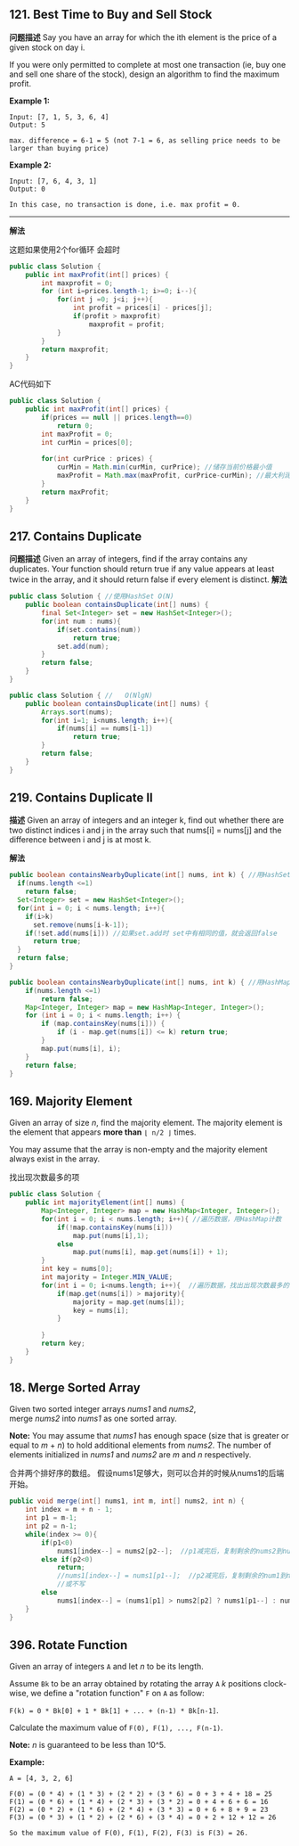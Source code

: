 ## 121. Best Time to Buy and Sell Stock
**问题描述**
Say you have an array for which the ith element is the price of a given stock on day i.

If you were only permitted to complete at most one transaction (ie, buy one and sell one share of the stock), design an algorithm to find the maximum profit.

**Example 1:**
```
Input: [7, 1, 5, 3, 6, 4]
Output: 5

max. difference = 6-1 = 5 (not 7-1 = 6, as selling price needs to be larger than buying price)
```
 **Example 2:**

```
Input: [7, 6, 4, 3, 1]
Output: 0

In this case, no transaction is done, i.e. max profit = 0.
```
----------
**解法**

这题如果使用2个for循环 会超时 

```java
public class Solution {
    public int maxProfit(int[] prices) {
        int maxprofit = 0;
        for (int i=prices.length-1; i>=0; i--){
            for(int j =0; j<i; j++){
                int profit = prices[i] - prices[j];
                if(profit > maxprofit)
                    maxprofit = profit;
            }
        }
        return maxprofit;
    }
}
```
 AC代码如下
```java
public class Solution {
    public int maxProfit(int[] prices) {
        if(prices == null || prices.length==0)
            return 0;
        int maxProfit = 0;
        int curMin = prices[0];
        
        for(int curPrice : prices) {
            curMin = Math.min(curMin, curPrice); //储存当前价格最小值
            maxProfit = Math.max(maxProfit, curPrice-curMin); //最大利润=当前价格-已知的最小价格
        }
        return maxProfit;
    }
}
```


##  217. Contains Duplicate
**问题描述**
Given an array of integers, find if the array contains any duplicates. Your function should return true if any value appears at least twice in the array, and it should return false if every element is distinct.
**解法**
```java
public class Solution { //使用HashSet O(N)
    public boolean containsDuplicate(int[] nums) {
        final Set<Integer> set = new HashSet<Integer>();
        for(int num : nums){
            if(set.contains(num))
                return true;
            set.add(num);
        }
        return false;
    }
}
```

```java
public class Solution { //   O(NlgN)
    public boolean containsDuplicate(int[] nums) {
        Arrays.sort(nums);
        for(int i=1; i<nums.length; i++){
            if(nums[i] == nums[i-1])
                return true;
        }
        return false;
    }
}
```


## 219. Contains Duplicate II
**描述**
Given an array of integers and an integer k, find out whether there are two distinct indices i and j in the array such that nums[i] = nums[j] and the difference between i and j is at most k.

**解法**
```java
public boolean containsNearbyDuplicate(int[] nums, int k) { //用HashSet
  if(nums.length <=1)
    return false;
  Set<Integer> set = new HashSet<Integer>();
  for(int i = 0; i < nums.length; i++){
    if(i>k)
      set.remove(nums[i-k-1]);
    if(!set.add(nums[i])) //如果set.add时 set中有相同的值，就会返回false
      return true;
  }
  return false;
}
```

```java
public boolean containsNearbyDuplicate(int[] nums, int k) { //用HashMap
  	if(nums.length <=1)
   	 	return false;
    Map<Integer, Integer> map = new HashMap<Integer, Integer>();
    for (int i = 0; i < nums.length; i++) {
        if (map.containsKey(nums[i])) {
            if (i - map.get(nums[i]) <= k) return true;
        }
        map.put(nums[i], i);
    }
    return false;
}
```



## 169. Majority Element


Given an array of size *n*, find the majority element. The majority element is the element that appears **more than** `⌊ n/2 ⌋` times.

You may assume that the array is non-empty and the majority element always exist in the array.

找出现次数最多的项

```java
public class Solution {
    public int majorityElement(int[] nums) {
        Map<Integer, Integer> map = new HashMap<Integer, Integer>();
        for(int i = 0; i < nums.length; i++){ //遍历数据，用HashMap计数
            if(!map.containsKey(nums[i]))
                map.put(nums[i],1);
            else
                map.put(nums[i], map.get(nums[i]) + 1);
        }
        int key = nums[0];
        int majority = Integer.MIN_VALUE;
        for(int i = 0; i<nums.length; i++){  //遍历数据，找出出现次数最多的值
            if(map.get(nums[i]) > majority){
                majority = map.get(nums[i]);
                key = nums[i];
            }
                
        }
        return key;
    }
}
```




## 18. Merge Sorted Array


Given two sorted integer arrays *nums1* and *nums2*, merge *nums2* into *nums1* as one sorted array.

**Note:**
You may assume that *nums1* has enough space (size that is greater or equal to *m* + *n*) to hold additional elements from *nums2*. The number of elements initialized in *nums1* and *nums2* are *m* and *n* respectively.

合并两个排好序的数组。 假设nums1足够大，则可以合并的时候从nums1的后端开始。



```java
public void merge(int[] nums1, int m, int[] nums2, int n) {
    int index = m + n - 1;
    int p1 = m-1;
    int p2 = n-1;
    while(index >= 0){
        if(p1<0)
            nums1[index--] = nums2[p2--];  //p1减完后，复制剩余的nums2到nums1
        else if(p2<0)
          	return;
            //nums1[index--] = nums1[p1--];  //p2减完后，复制剩余的num1到nums1 这里可以改为return;
            //或不写
        else
            nums1[index--] = (nums1[p1] > nums2[p2] ? nums1[p1--] : nums2[p2--]);
    }
}
```

## 396. Rotate Function

Given an array of integers `A` and let *n* to be its length.

Assume `Bk` to be an array obtained by rotating the array `A` *k* positions clock-wise, we define a "rotation function" `F` on `A` as follow:

`F(k) = 0 * Bk[0] + 1 * Bk[1] + ... + (n-1) * Bk[n-1]`.

Calculate the maximum value of `F(0), F(1), ..., F(n-1)`.

**Note:**
*n* is guaranteed to be less than 10^5.

**Example:**

```
A = [4, 3, 2, 6]

F(0) = (0 * 4) + (1 * 3) + (2 * 2) + (3 * 6) = 0 + 3 + 4 + 18 = 25
F(1) = (0 * 6) + (1 * 4) + (2 * 3) + (3 * 2) = 0 + 4 + 6 + 6 = 16
F(2) = (0 * 2) + (1 * 6) + (2 * 4) + (3 * 3) = 0 + 6 + 8 + 9 = 23
F(3) = (0 * 3) + (1 * 2) + (2 * 6) + (3 * 4) = 0 + 2 + 12 + 12 = 26

So the maximum value of F(0), F(1), F(2), F(3) is F(3) = 26.
```